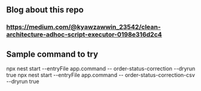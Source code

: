 ## Blog about this repo
### https://medium.com/@kyawzawwin_23542/clean-architecture-adhoc-script-executor-0198e316d2c4

## Sample command to try
npx nest start --entryFile app.command -- order-status-correction --dryrun true
npx nest start --entryFile app.command -- order-status-correction-csv --dryrun true
